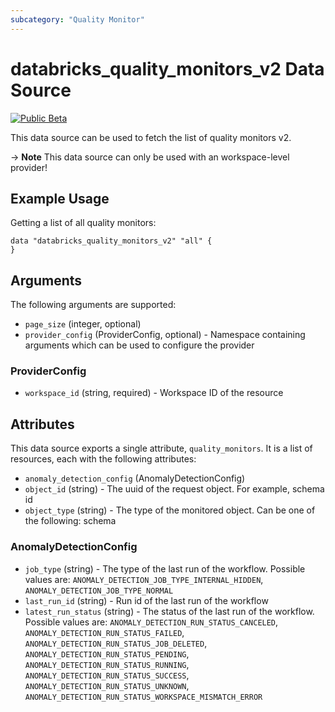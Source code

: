 ```yaml
---
subcategory: "Quality Monitor"
---
```

# databricks_quality_monitors_v2 Data Source
[![Public Beta](https://img.shields.io/badge/Release_Stage-Public_Beta-orange)](https://docs.databricks.com/aws/en/release-notes/release-types)

This data source can be used to fetch the list of quality monitors v2.

-> **Note** This data source can only be used with an workspace-level provider!

## Example Usage
Getting a list of all quality monitors:

```hcl
data "databricks_quality_monitors_v2" "all" {
}
```


## Arguments
The following arguments are supported:
* `page_size` (integer, optional)
* `provider_config` (ProviderConfig, optional) - Namespace containing arguments which can be used to configure the provider

### ProviderConfig
* `workspace_id` (string, required) - Workspace ID of the resource


## Attributes
This data source exports a single attribute, `quality_monitors`. It is a list of resources, each with the following attributes:
* `anomaly_detection_config` (AnomalyDetectionConfig)
* `object_id` (string) - The uuid of the request object. For example, schema id
* `object_type` (string) - The type of the monitored object. Can be one of the following: schema

### AnomalyDetectionConfig
* `job_type` (string) - The type of the last run of the workflow. Possible values are: `ANOMALY_DETECTION_JOB_TYPE_INTERNAL_HIDDEN`, `ANOMALY_DETECTION_JOB_TYPE_NORMAL`
* `last_run_id` (string) - Run id of the last run of the workflow
* `latest_run_status` (string) - The status of the last run of the workflow. Possible values are: `ANOMALY_DETECTION_RUN_STATUS_CANCELED`, `ANOMALY_DETECTION_RUN_STATUS_FAILED`, `ANOMALY_DETECTION_RUN_STATUS_JOB_DELETED`, `ANOMALY_DETECTION_RUN_STATUS_PENDING`, `ANOMALY_DETECTION_RUN_STATUS_RUNNING`, `ANOMALY_DETECTION_RUN_STATUS_SUCCESS`, `ANOMALY_DETECTION_RUN_STATUS_UNKNOWN`, `ANOMALY_DETECTION_RUN_STATUS_WORKSPACE_MISMATCH_ERROR`